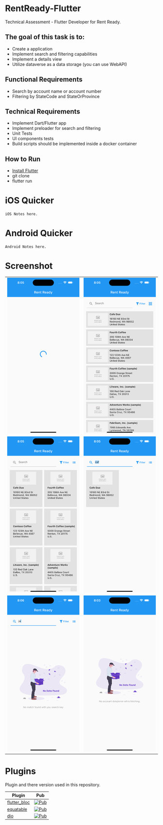 # RentReady-Flutter

Technical Assessment - Flutter Developer for Rent Ready.

## The goal of this task is to: 
 - Create a application
 - Implement search and filtering capabilities 
 - Implement a details view
 - Utilize dataverse as a data storage (you can use WebAPI)

## Functional Requirements
 - Search by account name or account number
 - Filtering by StateCode and StateOrProvince
 ## Technical Requirements
 - Implement Dart/Flutter app
 - Implement preloader for search and filtering
 - Unit Tests
 - UI components tests
 - Build scripts should be implemented inside a docker container

## How to Run

- [Install Flutter](https://flutter.dev/docs/get-started)
- git clone 
- flutter run

# iOS Quicker
    iOS Notes here.
# Android Quicker
    Android Notes here.

# Screenshot
|   |   |
|--------|-----|
|![Alt text](/lib/assets/images/1.png?raw=true "Screenshot 1") | ![Alt text](/lib/assets/images/2.png?raw=true "Screenshot 2") |
|![Alt text](/lib/assets/images/3.png?raw=true "Screenshot 3") | ![Alt text](/lib/assets/images/4.png?raw=true "Screenshot 4") |
|![Alt text](/lib/assets/images/5.png?raw=true "Screenshot 5") | ![Alt text](/lib/assets/images/6.png?raw=true "Screenshot 6") |

# Plugins
Plugin and there version used in this repository.

| Plugin | Pub |
|--------|-----|
| [flutter_bloc](./packages/flutter_bloc/) | [![Pub](https://img.shields.io/pub/v/flutter_bloc.svg?style=flat-square)](https://pub.dartlang.org/packages/flutter_bloc) |
| [equatable](./packages/equatable/) | [![Pub](https://img.shields.io/pub/v/equatable.svg?style=flat-square)](https://pub.dartlang.org/packages/equatable) |
| [dio](./packages/dio:/) | [![Pub](https://img.shields.io/pub/v/dio.svg?style=flat-square)](https://pub.dartlang.org/packages/dio) |